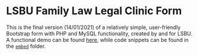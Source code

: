 # LSBU Family Law Legal Clinic Form
This is the final version (14/01/2021) of a relatively simple, user-friendly Bootstrap form with PHP and MySQL functionality, created by and for LSBU. A functional demo can be found [here](https://lfhcases.000webhostapp.com/demo/form.php), while code snippets can be found in the [`embed`](https://github.com/Newmanm5/Legal_Case_Management/tree/main/embed) folder.

